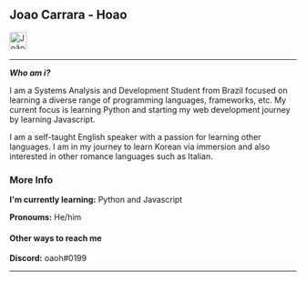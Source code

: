 ## Joao Carrara - Hoao


<a href="https://www.linkedin.com/in/queirozcarrara/" target="_blank">
  <img src="https://raw.githubusercontent.com/Hoao1/Hoao/master/assets/linkedin.svg" width="30px"  alt="João Carrara | LinkedIn" align="left" />
</a>

</a>
<br />
<br />

---

***Who am i?*** 

I am a Systems Analysis and Development Student from Brazil focused on learning a diverse range of programming languages, frameworks, etc. My current focus is learning Python and starting my web development journey by learning Javascript. 

I am a self-taught English speaker with a passion for learning other languages. I am in my journey to learn Korean via immersion and also interested in other romance languages such as Italian. 

### More Info
**I'm currently learning:**  Python and Javascript

**Pronoums:** He/him

#### Other ways to reach me 
**Discord:** oaoh#0199

---
